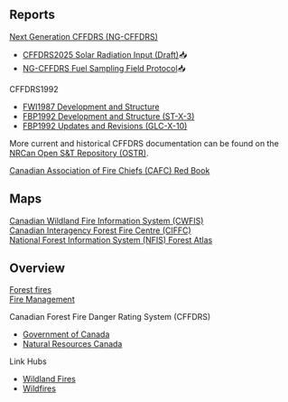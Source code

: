 ## Reports
[Next Generation CFFDRS (NG-CFFDRS)](https://ostrnrcan-dostrncan.canada.ca/handle/1845/245411)

- [CFFDRS2025 Solar Radiation Input (Draft)](../documents/CFFDRS2025_Draft-Solar-Radiation-as-Input.pdf)📥
- [NG-CFFDRS Fuel Sampling Field Protocol](https://ca.nfis.org/fss/fss?command=retrieveByName&fileName=Field_Guide_of_NG_Protocol.pdf&fileNameSpace=docs/nfi&format=xml&promptToSave=true)📥

CFFDRS1992

- [FWI1987 Development and Structure](https://ostrnrcan-dostrncan.canada.ca/handle/1845/228434)
- [FBP1992 Development and Structure (ST-X-3)](https://ostrnrcan-dostrncan.canada.ca/handle/1845/235421)
- [FBP1992 Updates and Revisions (GLC-X-10)](https://ostrnrcan-dostrncan.canada.ca/handle/1845/247839)

More current and historical CFFDRS documentation can be found on the  
[NRCan Open S&T Repository (OSTR)](https://ostrnrcan-dostrncan.canada.ca/home).

[Canadian Association of Fire Chiefs (CAFC) Red Book](https://cafc.ca/page/redbook2021)

## Maps
[Canadian Wildland Fire Information System (CWFIS)](https://cwfis.cfs.nrcan.gc.ca/home)  
[Canadian Interagency Forest Fire Centre (CIFFC)](https://ciffc.ca)  
[National Forest Information System (NFIS) Forest Atlas](https://ca.nfis.org/map/atlas.html)

## Overview
[Forest fires](https://natural-resources.canada.ca/our-natural-resources/forests/wildland-fires-insects-disturbances/forest-fires/13143)  
[Fire Management](https://natural-resources.canada.ca/our-natural-resources/forests/wildland-fires-insects-disturbances/forest-fires/fire-management/13157)

Canadian Forest Fire Danger Rating System (CFFDRS)

- [Government of Canada](https://natural-resources.canada.ca/our-natural-resources/forests/wildland-fires-insects-disturbances/canadian-forest-fire-danger-rating-system/14470)  
- [Natural Resources Canada](https://cwfis.cfs.nrcan.gc.ca/background/summary/fdr)

Link Hubs

- [Wildland Fires](https://natural-resources.canada.ca/our-natural-resources/forests/wildland-fires-insects-disturbances/17598)  
- [Wildfires](https://www.canada.ca/en/public-safety-canada/campaigns/wildfires.html)
